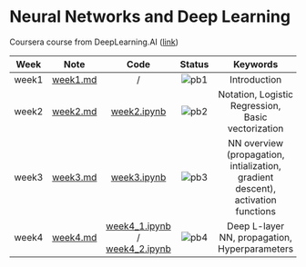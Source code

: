 # Neural Networks and Deep Learning 
Coursera course from DeepLearning.AI ([link](https://www.coursera.org/learn/neural-networks-deep-learning))

<div align="center">

| **Week** |                                              **Note**                                             |                                                 **Code**                                                |              **Status**              |                    **Keywords**                     |
|:--------:|:-------------------------------------------------------------------------------------------------:|:-------------------------------------------------------------------------------------------------------:|:------------------------------------:|:-------------------------------------------------------------------------------------------------------:|
|   week1  | [week1.md](https://github.com/yixiaowang2001/Deep-Learning_Notes/blob/main/Course1/note/week1.md) |                                                    /                                                    | ![pb1](https://progress-bar.dev/100) |  Introduction |
|   week2  | [week2.md](https://github.com/yixiaowang2001/Deep-Learning_Notes/blob/main/Course1/note/week2.md) | [week2.ipynb](https://github.com/yixiaowang2001/Deep-Learning_Notes/blob/main/Course1/code/week2.ipynb) |  ![pb2](https://progress-bar.dev/100) |  Notation, Logistic Regression, Basic vectorization  |
|   week3  | [week3.md](https://github.com/yixiaowang2001/Deep-Learning_Notes/blob/main/Course1/note/week3.md) | [week3.ipynb](https://github.com/yixiaowang2001/Deep-Learning_Notes/blob/main/Course1/code/week3.ipynb) |  ![pb3](https://progress-bar.dev/100)  |  NN overview (propagation, intialization, gradient descent), activation functions  |
|   week4  | [week4.md](https://github.com/yixiaowang2001/Deep-Learning_Notes/blob/main/Course1/note/week4.md) | [week4_1.ipynb](https://github.com/yixiaowang2001/Deep-Learning_Notes/blob/main/Course1/code/week4_1.ipynb) / [week4_2.ipynb](https://github.com/yixiaowang2001/Deep-Learning_Notes/blob/main/Course1/code/week4_2.ipynb) |  ![pb4](https://progress-bar.dev/100)  |  Deep L-layer NN, propagation, Hyperparameters |

</div>
